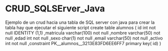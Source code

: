 # CRUD_SQLSErver_Java

Ejemplo de un crud hacia una tabla de SQL server con java
para crear la tabla hay que ejecutar el siguiente script
create table alumnos
( 
	 id int not null  IDENTITY (1,1)
	 ,matricula varchar(100) not null 
	 ,nombre varchar(50) not null 
	 ,edad int not null 
	 ,sexo char(1) not null 
	 ,email varchar(50) not null 
	 ,activo int not null 
	 ,constraint PK__alumnos__3213E83FD6EE6FF7 primary key( id)
)
